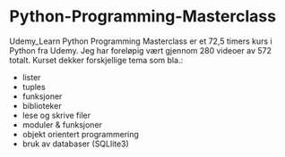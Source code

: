 # Python-Programming-Masterclass
Udemy_Learn Python Programming Masterclass er et 72,5 timers kurs  i Python fra Udemy. Jeg har foreløpig vært gjennom 280 videoer av 572 totalt. Kurset dekker forskjellige tema som bla.:
- lister
- tuples
- funksjoner
- biblioteker
- lese og skrive filer
- moduler & funksjoner
- objekt orientert programmering
- bruk av databaser (SQLlite3)
